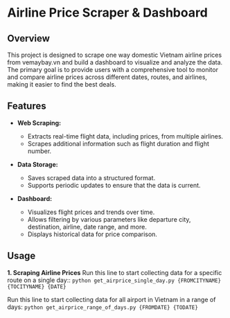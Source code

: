 # Airline Price Scraper & Dashboard

## Overview

This project is designed to scrape one way domestic Vietnam airline prices from vemaybay.vn and build a dashboard to visualize and analyze the data. 
The primary goal is to provide users with a comprehensive tool to monitor and compare airline prices across different dates, routes, and airlines, making it easier to find the best deals.

## Features

- **Web Scraping:** 
  - Extracts real-time flight data, including prices, from multiple airlines.
  - Scrapes additional information such as flight duration and flight number.

- **Data Storage:**
  - Saves scraped data into a structured format.
  - Supports periodic updates to ensure that the data is current.

- **Dashboard:**
  - Visualizes flight prices and trends over time.
  - Allows filtering by various parameters like departure city, destination, airline, date range, and more.
  - Displays historical data for price comparison.

 ## Usage
  **1. Scraping Airline Prices**
  Run this line to start collecting data for a specific route on a single day::
  ```python get_airprice_single_day.py {FROMCITYNAME} {TOCITYNAME} {DATE}```

  Run this line to start collecting data for all airport in Vietnam in a range of days:
  ```python get_airprice_range_of_days.py {FROMDATE} {TODATE}```
